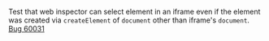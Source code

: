 Test that web inspector can select element in an iframe even if the element was created via `createElement` of `document` other than iframe's `document`. [Bug 60031](https://bugs.webkit.org/show_bug.cgi?id=60031)
